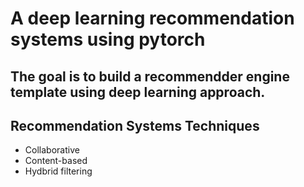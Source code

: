 # A deep learning recommendation systems using pytorch

## The goal is to build a recommendder engine template using deep learning approach.

## Recommendation Systems Techniques

- Collaborative
- Content-based
- Hydbrid filtering
